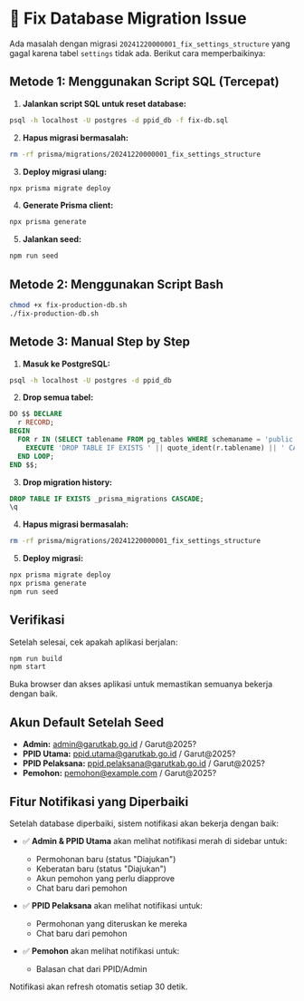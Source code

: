 # 🔧 Fix Database Migration Issue

Ada masalah dengan migrasi `20241220000001_fix_settings_structure` yang gagal karena tabel `settings` tidak ada. Berikut cara memperbaikinya:

## Metode 1: Menggunakan Script SQL (Tercepat)

1. **Jalankan script SQL untuk reset database:**
```bash
psql -h localhost -U postgres -d ppid_db -f fix-db.sql
```

2. **Hapus migrasi bermasalah:**
```bash
rm -rf prisma/migrations/20241220000001_fix_settings_structure
```

3. **Deploy migrasi ulang:**
```bash
npx prisma migrate deploy
```

4. **Generate Prisma client:**
```bash
npx prisma generate
```

5. **Jalankan seed:**
```bash
npm run seed
```

## Metode 2: Menggunakan Script Bash

```bash
chmod +x fix-production-db.sh
./fix-production-db.sh
```

## Metode 3: Manual Step by Step

1. **Masuk ke PostgreSQL:**
```bash
psql -h localhost -U postgres -d ppid_db
```

2. **Drop semua tabel:**
```sql
DO $$ DECLARE
  r RECORD;
BEGIN
  FOR r IN (SELECT tablename FROM pg_tables WHERE schemaname = 'public') LOOP
    EXECUTE 'DROP TABLE IF EXISTS ' || quote_ident(r.tablename) || ' CASCADE';
  END LOOP;
END $$;
```

3. **Drop migration history:**
```sql
DROP TABLE IF EXISTS _prisma_migrations CASCADE;
\q
```

4. **Hapus migrasi bermasalah:**
```bash
rm -rf prisma/migrations/20241220000001_fix_settings_structure
```

5. **Deploy migrasi:**
```bash
npx prisma migrate deploy
npx prisma generate
npm run seed
```

## Verifikasi

Setelah selesai, cek apakah aplikasi berjalan:
```bash
npm run build
npm start
```

Buka browser dan akses aplikasi untuk memastikan semuanya bekerja dengan baik.

## Akun Default Setelah Seed

- **Admin:** admin@garutkab.go.id / Garut@2025?
- **PPID Utama:** ppid.utama@garutkab.go.id / Garut@2025?
- **PPID Pelaksana:** ppid.pelaksana@garutkab.go.id / Garut@2025?
- **Pemohon:** pemohon@example.com / Garut@2025?

## Fitur Notifikasi yang Diperbaiki

Setelah database diperbaiki, sistem notifikasi akan bekerja dengan baik:

- ✅ **Admin & PPID Utama** akan melihat notifikasi merah di sidebar untuk:
  - Permohonan baru (status "Diajukan")
  - Keberatan baru (status "Diajukan") 
  - Akun pemohon yang perlu diapprove
  - Chat baru dari pemohon

- ✅ **PPID Pelaksana** akan melihat notifikasi untuk:
  - Permohonan yang diteruskan ke mereka
  - Chat baru dari pemohon

- ✅ **Pemohon** akan melihat notifikasi untuk:
  - Balasan chat dari PPID/Admin

Notifikasi akan refresh otomatis setiap 30 detik.